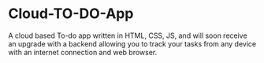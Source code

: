 # Cloud-TO-DO-App
A cloud based To-do app written in HTML, CSS, JS, and will soon receive an upgrade with a backend allowing you to track your tasks from any device with an internet connection and  web browser.
